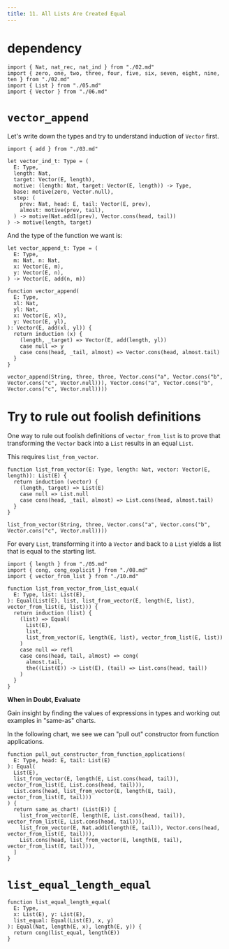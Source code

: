 ```yaml
---
title: 11. All Lists Are Created Equal
---
```


# dependency

``` cicada
import { Nat, nat_rec, nat_ind } from "./02.md"
import { zero, one, two, three, four, five, six, seven, eight, nine, ten } from "./02.md"
import { List } from "./05.md"
import { Vector } from "./06.md"
```

# `vector_append`

Let's write down the types and try to understand induction of `Vector` first.

``` cicada
import { add } from "./03.md"

let vector_ind_t: Type = (
  E: Type,
  length: Nat,
  target: Vector(E, length),
  motive: (length: Nat, target: Vector(E, length)) -> Type,
  base: motive(zero, Vector.null),
  step: (
    prev: Nat, head: E, tail: Vector(E, prev),
    almost: motive(prev, tail),
  ) -> motive(Nat.add1(prev), Vector.cons(head, tail))
) -> motive(length, target)
```

And the type of the function we want is:

``` cicada
let vector_append_t: Type = (
  E: Type,
  m: Nat, n: Nat,
  x: Vector(E, m),
  y: Vector(E, n),
) -> Vector(E, add(n, m))
```

``` cicada
function vector_append(
  E: Type,
  xl: Nat,
  yl: Nat,
  x: Vector(E, xl),
  y: Vector(E, yl),
): Vector(E, add(xl, yl)) {
  return induction (x) {
    (length, _target) => Vector(E, add(length, yl))
    case null => y
    case cons(head, _tail, almost) => Vector.cons(head, almost.tail)
  }
}

vector_append(String, three, three, Vector.cons("a", Vector.cons("b", Vector.cons("c", Vector.null))), Vector.cons("a", Vector.cons("b", Vector.cons("c", Vector.null))))
```

# Try to rule out foolish definitions

One way to rule out foolish definitions of `vector_from_list`
is to prove that transforming the `Vector` back into a `List`
results in an equal `List`.

This requires `list_from_vector`.

``` cicada
function list_from_vector(E: Type, length: Nat, vector: Vector(E, length)): List(E) {
  return induction (vector) {
    (length, target) => List(E)
    case null => List.null
    case cons(head, _tail, almost) => List.cons(head, almost.tail)
  }
}

list_from_vector(String, three, Vector.cons("a", Vector.cons("b", Vector.cons("c", Vector.null))))
```

For every `List`, transforming it into a `Vector` and back to a `List`
yields a list that is equal to the starting list.

``` cicada
import { length } from "./05.md"
import { cong, cong_explicit } from "./08.md"
import { vector_from_list } from "./10.md"

function list_from_vector_from_list_equal(
  E: Type, list: List(E),
): Equal(List(E), list, list_from_vector(E, length(E, list), vector_from_list(E, list))) {
  return induction (list) {
    (list) => Equal(
      List(E),
      list,
      list_from_vector(E, length(E, list), vector_from_list(E, list))
    )
    case null => refl
    case cons(head, tail, almost) => cong(
      almost.tail,
      the((List(E)) -> List(E), (tail) => List.cons(head, tail))
    )
  }
}
```

**When in Doubt, Evaluate**

Gain insight by finding the values of expressions in types
and working out examples in "same-as" charts.

In the following chart, we see we can "pull out" constructor from function applications.

``` cicada
function pull_out_constructor_from_function_applications(
  E: Type, head: E, tail: List(E)
): Equal(
  List(E),
  list_from_vector(E, length(E, List.cons(head, tail)), vector_from_list(E, List.cons(head, tail))),
  List.cons(head, list_from_vector(E, length(E, tail), vector_from_list(E, tail)))
) {
  return same_as_chart! (List(E)) [
    list_from_vector(E, length(E, List.cons(head, tail)), vector_from_list(E, List.cons(head, tail))),
    list_from_vector(E, Nat.add1(length(E, tail)), Vector.cons(head, vector_from_list(E, tail))),
    List.cons(head, list_from_vector(E, length(E, tail), vector_from_list(E, tail))),
  ]
}
```

# `list_equal_length_equal`

``` cicada
function list_equal_length_equal(
  E: Type,
  x: List(E), y: List(E),
  list_equal: Equal(List(E), x, y)
): Equal(Nat, length(E, x), length(E, y)) {
  return cong(list_equal, length(E))
}
```
